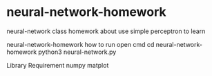 # neural-network-homework
neural-network class homework about use simple perceptron to learn

neural-network-homework
how to run 
open cmd
cd neural-network-homework
python3 neural-network.py

Library Requirement
numpy
matplot
